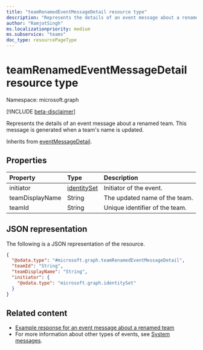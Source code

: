 ```yaml
---
title: "teamRenamedEventMessageDetail resource type"
description: "Represents the details of an event message about a renamed team."
author: "RamjotSingh"
ms.localizationpriority: medium
ms.subservice: "teams"
doc_type: resourcePageType
---
```


# teamRenamedEventMessageDetail resource type

Namespace: microsoft.graph

[!INCLUDE [beta-disclaimer](../../includes/beta-disclaimer.md)]

Represents the details of an event message about a renamed team.
This message is generated when a team's name is updated.


Inherits from [eventMessageDetail](../resources/eventmessagedetail.md).

## Properties
|Property|Type|Description|
|:---|:---|:---|
|initiator|[identitySet](../resources/identityset.md)|Initiator of the event.|
|teamDisplayName|String|The updated name of the team.|
|teamId|String|Unique identifier of the team.|

## JSON representation
The following is a JSON representation of the resource.
<!-- {
  "blockType": "resource",
  "@odata.type": "microsoft.graph.teamRenamedEventMessageDetail",
  "baseType": "microsoft.graph.eventMessageDetail"
}
-->
``` json
{
  "@odata.type": "#microsoft.graph.teamRenamedEventMessageDetail",
  "teamId": "String",
  "teamDisplayName": "String",
  "initiator": {
    "@odata.type": "microsoft.graph.identitySet"
  }
}
```


## Related content
- [Example response for an event message about a renamed team](/graph/system-messages/#team-renamed)
- For more information about other types of events, see [System messages](/graph/system-messages).
